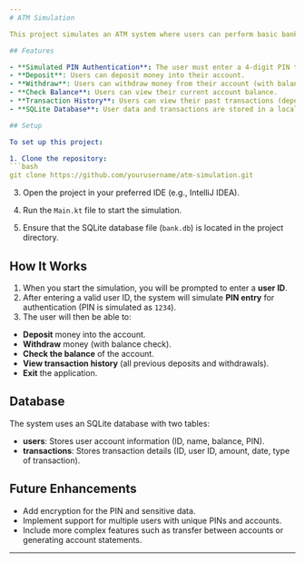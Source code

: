 ```yaml
---
# ATM Simulation

This project simulates an ATM system where users can perform basic banking operations such as deposits, withdrawals, and balance inquiries. It features a simulated PIN entry for user authentication and transaction logging. The system integrates with an SQLite database to store user data and transaction history.

## Features

- **Simulated PIN Authentication**: The user must enter a 4-digit PIN to access their account.
- **Deposit**: Users can deposit money into their account.
- **Withdraw**: Users can withdraw money from their account (with balance checks).
- **Check Balance**: Users can view their current account balance.
- **Transaction History**: Users can view their past transactions (deposits/withdrawals) in a sorted list.
- **SQLite Database**: User data and transactions are stored in a local SQLite database.

## Setup

To set up this project:

1. Clone the repository:
```bash
git clone https://github.com/yourusername/atm-simulation.git
```

3. Open the project in your preferred IDE (e.g., IntelliJ IDEA).

4. Run the `Main.kt` file to start the simulation.

5. Ensure that the SQLite database file (`bank.db`) is located in the project directory.

## How It Works

1. When you start the simulation, you will be prompted to enter a **user ID**.
2. After entering a valid user ID, the system will simulate **PIN entry** for authentication (PIN is simulated as `1234`).
3. The user will then be able to:
- **Deposit** money into the account.
- **Withdraw** money (with balance check).
- **Check the balance** of the account.
- **View transaction history** (all previous deposits and withdrawals).
- **Exit** the application.

## Database

The system uses an SQLite database with two tables:

- **users**: Stores user account information (ID, name, balance, PIN).
- **transactions**: Stores transaction details (ID, user ID, amount, date, type of transaction).

## Future Enhancements

- Add encryption for the PIN and sensitive data.
- Implement support for multiple users with unique PINs and accounts.
- Include more complex features such as transfer between accounts or generating account statements.

---
```

